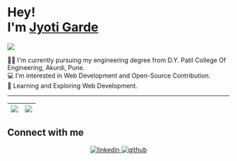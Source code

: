 # Hey! <br/> I'm [Jyoti Garde](https://github.com/JyotiGarde-27)
<!-- <img src="https://raw.githubusercontent.com/MartinHeinz/MartinHeinz/master/wave.gif" width="30px">  -->
<img src="https://user-images.githubusercontent.com/67336818/155833138-a4ea52e6-2617-4c5c-a9ed-04d692aa4dd2.png">

👩‍🎓 I'm currently pursuing my engineering degree from D.Y. Patil College Of Engineering, Akurdi, Pune. <br />
💻 I'm interested in Web Development and Open-Source Contribution. <br />
🚀 Learning and Exploring Web Development.

---

|<img src="https://github-readme-stats.vercel.app/api?username=JyotiGarde-27&show_icons=true&theme=tokyonight"/>|<img src="https://github-readme-streak-stats.herokuapp.com/?user=JyotiGarde-27&theme=tokyonight"/>|
|---|---|

 ## Connect with me  
<div align="center">
 <a href="https://www.linkedin.com/in/jyoti2714/" target="_blank">
<img src=https://img.shields.io/badge/linkedin-%231E77B5.svg?&style=for-the-badge&logo=linkedin&logoColor=white alt=linkedin style="margin-bottom: 5px;" />
</a>
<a href="https://github.com/JyotiGarde-27" target="_blank">
<img src=https://img.shields.io/badge/github-%2324292e.svg?&style=for-the-badge&logo=github&logoColor=white alt=github style="margin-bottom: 5px;" />
</a>
